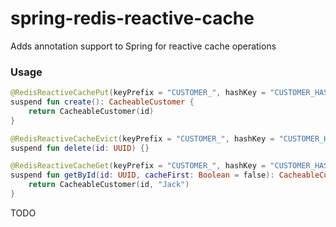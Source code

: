 # spring-redis-reactive-cache
Adds annotation support to Spring for reactive cache operations

### Usage
```kotlin
@RedisReactiveCachePut(keyPrefix = "CUSTOMER_", hashKey = "CUSTOMER_HASH", expireDuration = "P1D")
suspend fun create(): CacheableCustomer {
    return CacheableCustomer(id)
}

@RedisReactiveCacheEvict(keyPrefix = "CUSTOMER_", hashKey = "CUSTOMER_HASH", key = "#id")
suspend fun delete(id: UUID) {}

@RedisReactiveCacheGet(keyPrefix = "CUSTOMER_", hashKey = "CUSTOMER_HASH", key = "#id")
suspend fun getById(id: UUID, cacheFirst: Boolean = false): CacheableCustomer {
    return CacheableCustomer(id, "Jack")
}
```

TODO

